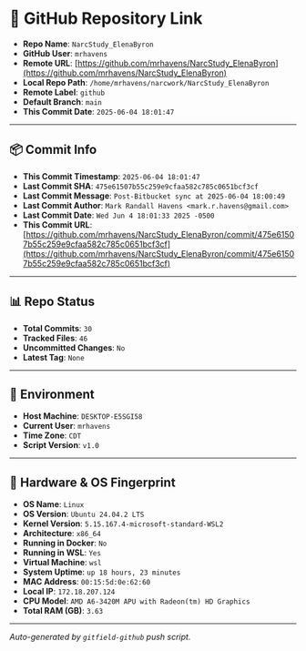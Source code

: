# 🔗 GitHub Repository Link

- **Repo Name**: `NarcStudy_ElenaByron`
- **GitHub User**: `mrhavens`
- **Remote URL**: [https://github.com/mrhavens/NarcStudy_ElenaByron](https://github.com/mrhavens/NarcStudy_ElenaByron)
- **Local Repo Path**: `/home/mrhavens/narcwork/NarcStudy_ElenaByron`
- **Remote Label**: `github`
- **Default Branch**: `main`
- **This Commit Date**: `2025-06-04 18:01:47`

---

## 📦 Commit Info

- **This Commit Timestamp**: `2025-06-04 18:01:47`
- **Last Commit SHA**: `475e61507b55c259e9cfaa582c785c0651bcf3cf`
- **Last Commit Message**: `Post-Bitbucket sync at 2025-06-04 18:00:49`
- **Last Commit Author**: `Mark Randall Havens <mark.r.havens@gmail.com>`
- **Last Commit Date**: `Wed Jun 4 18:01:33 2025 -0500`
- **This Commit URL**: [https://github.com/mrhavens/NarcStudy_ElenaByron/commit/475e61507b55c259e9cfaa582c785c0651bcf3cf](https://github.com/mrhavens/NarcStudy_ElenaByron/commit/475e61507b55c259e9cfaa582c785c0651bcf3cf)

---

## 📊 Repo Status

- **Total Commits**: `30`
- **Tracked Files**: `46`
- **Uncommitted Changes**: `No`
- **Latest Tag**: `None`

---

## 🧭 Environment

- **Host Machine**: `DESKTOP-E5SGI58`
- **Current User**: `mrhavens`
- **Time Zone**: `CDT`
- **Script Version**: `v1.0`

---

## 🧬 Hardware & OS Fingerprint

- **OS Name**: `Linux`
- **OS Version**: `Ubuntu 24.04.2 LTS`
- **Kernel Version**: `5.15.167.4-microsoft-standard-WSL2`
- **Architecture**: `x86_64`
- **Running in Docker**: `No`
- **Running in WSL**: `Yes`
- **Virtual Machine**: `wsl`
- **System Uptime**: `up 18 hours, 23 minutes`
- **MAC Address**: `00:15:5d:0e:62:60`
- **Local IP**: `172.18.207.124`
- **CPU Model**: `AMD A6-3420M APU with Radeon(tm) HD Graphics`
- **Total RAM (GB)**: `3.63`

---

_Auto-generated by `gitfield-github` push script._
